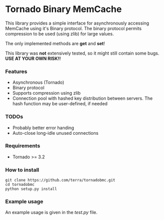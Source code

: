 Tornado Binary MemCache
=======================

This library provides a simple interface for asynchronously accessing MemCache using it's Binary protocol.
The binary protocol permits compression to be used (using zlib) for large values.

The only implemented methods are **get** and **set**!

This library was **not** extensively tested, so it might still contain some bugs.<br />
**USE AT YOUR OWN RISK!!**

### Features

* Asynchronous (Tornado)
* Binary protocol
* Supports compression using zlib
* Connection pool with hashed key distribution between servers. The hash function may be user-defined, if needed

### TODOs

* Probably better error handing
* Auto-close long-idle unused connections

### Requirements

* Tornado >= 3.2

### How to install

```
git clone https://github.com/terra/tornadobmc.git
cd tornadobmc
python setup.py install
```

### Example usage

An example usage is given in the _test.py_ file.
